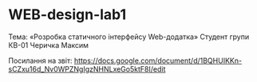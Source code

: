 # WEB-design-lab1
Тема: «Розробка статичного інтерфейсу Web-додатка» Cтудент групи КВ-01 Черичка Максим

Посилання на звіт: https://docs.google.com/document/d/1BQHUIKKn-sCZxu16d_Nv0WPZNgIgzNHNLxeGo5ktF8I/edit
